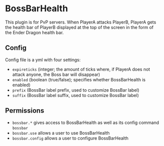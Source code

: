 BossBarHealth
=============
This plugin is for PvP servers.  When PlayerA attacks PlayerB, PlayerA gets the health bar of PlayerB displayed at the top of the screen in the form of the Ender Dragon health bar.

Config
------
Config file is a yml with four settings:
- `expireticks` (integer; the amount of ticks where, if PlayerA does not attack anyone, the Boss bar will disappear)
- `enabled` (boolean (true/false); specifies whether BossBarHealth is enabled)
- `prefix` (BossBar label prefix, used to customize BossBar label)
- `suffix` (BossBar label suffix, used to customize BossBar label)

Permissions
-----------
- `bossbar.*` gives access to BossBarHealth as well as its config command `bossbar`
- `bossbar.use` allows a user to use BossBarHealth
- `bossbar.config` allows a user to configure BossBarHealth
